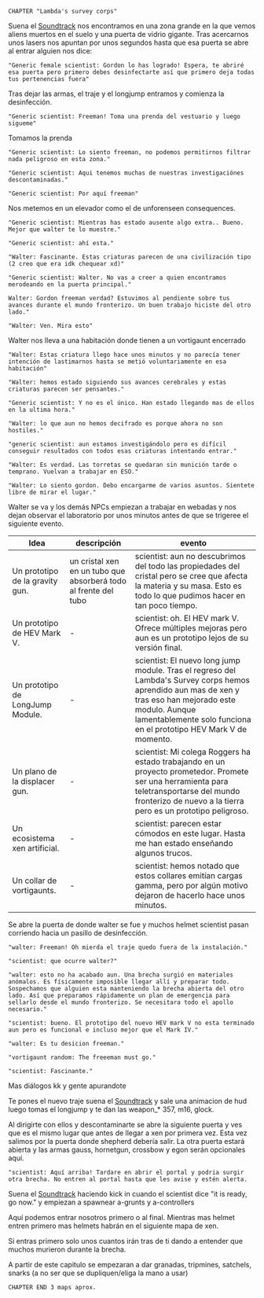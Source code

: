 ```
CHAPTER "Lambda's survey corps"
```
Suena el [Soundtrack](https://youtu.be/I4dpeckwbiQ) nos encontramos en una zona grande en la que vemos aliens muertos en el suelo y una puerta de vidrio gigante. Tras acercarnos unos lasers nos apuntan por unos segundos hasta que esa puerta se abre al entrar alguien nos dice:

``"Generic female scientist: Gordon lo has logrado! Espera, te abriré esa puerta pero primero debes desinfectarte así que primero deja todas tus pertenencias fuera"``

Tras dejar las armas, el traje y el longjump entramos y comienza la desinfección.

``"Generic scientist: Freeman! Toma una prenda del vestuario y luego sigueme" ``

Tomamos la prenda

``"Generic scientist: Lo siento freeman, no podemos permitirnos filtrar nada peligroso en esta zona."``

``"Generic scientist: Aqui tenemos muchas de nuestras investigaciónes descontaminadas."``

``"Generic scientist: Por aquí freeman"``

Nos metemos en un elevador como el de unforenseen consequences.

``"Generic scientist: Mientras has estado ausente algo extra.. Bueno. Mejor que walter te lo muestre."``

``"Generic scientist: ahí esta."``

``"Walter: Fascinante. Estas criaturas parecen de una civilización tipo (2 creo que era idk chequear xd)"``

``"Generic scientist: Walter. No vas a creer a quien encontramos merodeando en la puerta principal."``

``Walter: Gordon freeman verdad? Estuvimos al pendiente sobre tus avances durante el mundo fronterizo. Un buen trabajo hiciste del otro lado."``

``"Walter: Ven. Mira esto"``

Walter nos lleva a una habitación donde tienen a un vortigaunt encerrado

``"Walter: Estas criatura llego hace unos minutos y no parecía tener intención de lastimarnos hasta se metió voluntariamente en esa habitación"``

``"Walter: hemos estado siguiendo sus avances cerebrales y estas criaturas parecen ser pensantes."``

``"Generic scientist: Y no es el único. Han estado llegando mas de ellos en la ultima hora."``


``"Walter: lo que aun no hemos decifrado es porque ahora no son hostiles."``

``"generic scientist: aun estamos investigándolo pero es difícil conseguir resultados con todos esas criaturas intentando entrar."``

``"Walter: Es verdad. Las torretas se quedaran sin munición tarde o temprano. Vuelvan a trabajar en ESO."``

``"Walter: Lo siento gordon. Debo encargarme de varios asuntos. Sientete libre de mirar el lugar."``

Walter se va y los demás NPCs empiezan a trabajar en webadas y nos dejan observar el laboratorio por unos minutos antes de que se trigeree el siguiente evento.

Idea | descripción | evento
-----|-------------|-------
Un prototipo de la gravity gun. | un cristal xen en un tubo que absorberá todo al frente del tubo | scientist: aun no descubrimos del todo las propiedades del cristal pero se cree que afecta la materia y su masa. Esto es todo lo que pudimos hacer en tan poco tiempo.
Un prototipo de HEV Mark V. | - | scientist: oh. El HEV mark V. Ofrece múltiples mejoras pero aun es un prototipo lejos de su versión final.
Un prototipo de LongJump Module. | - | scientist: El nuevo long jump module. Tras el regreso del Lambda's Survey corps hemos aprendido aun mas de xen y tras eso han mejorado este modulo. Aunque lamentablemente solo funciona en el prototipo HEV Mark V de momento.
Un plano de la displacer gun. | - | scientist: Mi colega Roggers ha estado trabajando en un proyecto prometedor. Promete ser una herramienta para teletransportarse del mundo fronterizo de nuevo a la tierra pero es un prototipo peligroso.
Un ecosistema xen artificial. | - | scientist: parecen estar cómodos en este lugar. Hasta me han estado enseñando algunos trucos.
Un collar de vortigaunts. | - | scientist: hemos notado que estos collares emitían cargas gamma, pero por algún motivo dejaron de hacerlo hace unos minutos.

Se abre la puerta de donde walter se fue y muchos helmet scientist pasan corriendo hacia un pasillo de desinfección.  

``"walter: Freeman! Oh mierda el traje quedo fuera de la instalación."``

``"scientist: que ocurre walter?"``

``"walter: esto no ha acabado aun. Una brecha surgió en materiales anómalos. Es físicamente imposible llegar allí y preparar todo. Sospechamos que alguien esta manteniendo la brecha abierta del otro lado. Así que preparamos rápidamente un plan de emergencia para sellarlo desde el mundo fronterizo. Se necesitara todo el apollo necesario."``

``"scientist: bueno. El prototipo del nuevo HEV mark V no esta terminado aun pero es funcional e incluso mejor que el Mark IV."``

``"walter: Es tu desicion freeman."``

``"vortigaunt random: The freeeman must go."``

``"scientist: Fascinante."``

Mas diálogos kk y gente apurandote

Te pones el nuevo traje suena el [Soundtrack](https://youtu.be/xFqR0NR-5ro) y sale una animacion de hud luego tomas el longjump y te dan las weapon_* 357, m16, glock.

Al dirigirte con ellos y descontaminarte se abre la siguiente puerta y ves que es el mismo lugar que antes de llegar a xen por primera vez. Esta vez salimos por la puerta donde shepherd debería salir. La otra puerta estará abierta y las armas gauss, hornetgun, crossbow y egon serán opcionales aquí.

``"scientist: Aquí arriba! Tardare en abrir el portal y podria surgir otra brecha. No entren al portal hasta que les avise y estén alerta.``

Suena el [Soundtrack](https://youtu.be/kRPGHL1YATo) haciendo kick in cuando el scientist dice "it is ready, go now." y empiezan a spawnear a-grunts y a-controllers

Aquí podemos entrar nosotros primero o al final. Mientras mas helmet entren primero mas helmets habrán en el siguiente mapa de xen.

Si entras primero solo unos cuantos irán tras de ti dando a entender que muchos murieron durante la brecha.

A partir de este capitulo se empezaran a dar granadas, tripmines, satchels, snarks (a no ser que se dupliquen/eliga la mano a usar)
```
CHAPTER END 3 maps aprox.
```
